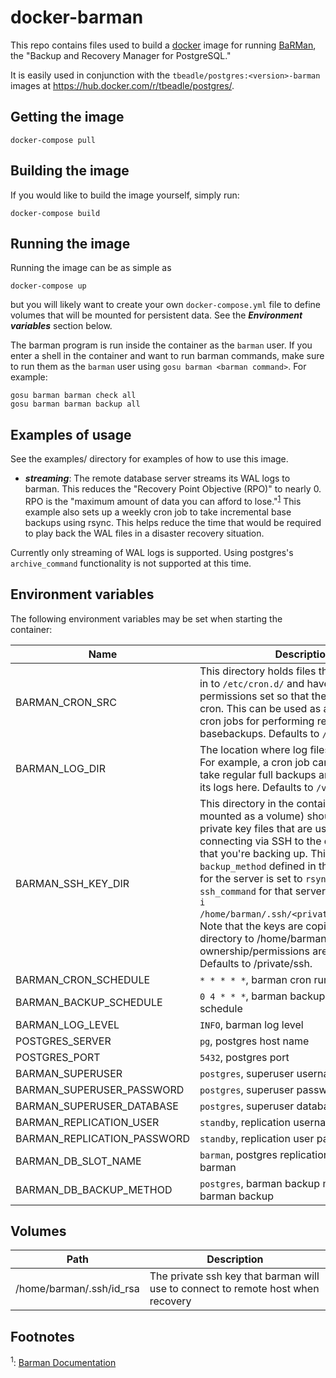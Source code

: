 # docker-barman

This repo contains files used to build a [docker](https://www.docker.com) image
for running [BaRMan](https://github.com/2ndquadrant-it/barman), the "Backup and
Recovery Manager for PostgreSQL."

It is easily used in conjunction with the `tbeadle/postgres:<version>-barman`
images at <https://hub.docker.com/r/tbeadle/postgres/>.

## Getting the image

`docker-compose pull`

## Building the image

If you would like to build the image yourself, simply run:

`docker-compose build`

## Running the image

Running the image can be as simple as

`docker-compose up`

but you will likely want to create your own `docker-compose.yml` file to define
volumes that will be mounted for persistent data.  See the ***Environment
variables*** section below.

The barman program is run inside the container as the `barman` user.  If you
enter a shell in the container and want to run barman commands, make sure to run
them as the `barman` user using `gosu barman <barman command>`.  For example:

```
gosu barman barman check all
gosu barman barman backup all
```

## Examples of usage

See the examples/ directory for examples of how to use this image.

* ***streaming***: The remote database server streams its WAL logs to barman.
   This reduces the "Recovery Point Objective (RPO)" to nearly 0.  RPO is the
   "maximum amount of data you can afford to lose."<sup>[1](#barman_docs)</sup>
   This example also sets up  a weekly cron job to take incremental base backups
   using rsync.  This helps reduce the time that would be required to play back
   the WAL files in a disaster recovery situation.

Currently only streaming of WAL logs is supported.  Using postgres's
`archive_command` functionality is not supported at this time.

## Environment variables

The following environment variables may be set when starting the container:

| Name                        | Description                                                                                                                                                                                                                                                                                                                                                                                                                                                                                                                                             |
| --------------------------- | ------------------------------------------------------------------------------------------------------------------------------------------------------------------------------------------------------------------------------------------------------------------------------------------------------------------------------------------------------------------------------------------------------------------------------------------------------------------------------------------------------------------------------------------------------- |
| BARMAN_CRON_SRC             | This directory holds files that will be copied in to `/etc/cron.d/` and have the correct permissions set so that they will be run via cron.  This can be used as a place to put cron jobs for performing regular basebackups.  Defaults to `/private/cron.d`.                                                                                                                                                                                                                                                                                           |
| BARMAN_LOG_DIR              | The location where log files can be stored.  For example, a cron job can be set up to take regular full backups and that can send its logs here.  Defaults to `/var/log/barman`.                                                                                                                                                                                                                                                                                                                                                                        |
| BARMAN_SSH_KEY_DIR          | This directory in the container (most likely mounted as a volume) should contain SSH private key files that are used when connecting via SSH to the database servers that you're backing up.  This happens if the `backup_method` defined in the barman config for the server is set to `rsync`.  The `ssh_command` for that server should include `-i /home/barman/.ssh/<private_key_filename>`.  Note that the keys are copied from this directory to /home/barman/.ssh/ to ensure ownership/permissions are properly set.  Defaults to /private/ssh. |
| BARMAN_CRON_SCHEDULE        | `* * * * *`, barman cron running scheduel                                                                                                                                                                                                                                                                                                                                                                                                                                                                                                               |
| BARMAN_BACKUP_SCHEDULE      | `0 4 * * *`, barman backup running schedule                                                                                                                                                                                                                                                                                                                                                                                                                                                                                                             |
| BARMAN_LOG_LEVEL            | `INFO`, barman log level                                                                                                                                                                                                                                                                                                                                                                                                                                                                                                                                |
| POSTGRES_SERVER             | `pg`, postgres host name                                                                                                                                                                                                                                                                                                                                                                                                                                                                                                                                |
| POSTGRES_PORT               | `5432`, postgres port                                                                                                                                                                                                                                                                                                                                                                                                                                                                                                                                   |
| BARMAN_SUPERUSER            | `postgres`, superuser username                                                                                                                                                                                                                                                                                                                                                                                                                                                                                                                          |
| BARMAN_SUPERUSER_PASSWORD   | `postgres`, superuser password                                                                                                                                                                                                                                                                                                                                                                                                                                                                                                                          |
| BARMAN_SUPERUSER_DATABASE   | `postgres`, superuser database                                                                                                                                                                                                                                                                                                                                                                                                                                                                                                                          |
| BARMAN_REPLICATION_USER     | `standby`, replication username                                                                                                                                                                                                                                                                                                                                                                                                                                                                                                                         |
| BARMAN_REPLICATION_PASSWORD | `standby`, replication user password                                                                                                                                                                                                                                                                                                                                                                                                                                                                                                                    |
| BARMAN_DB_SLOT_NAME         | `barman`, postgres replication slot name for barman                                                                                                                                                                                                                                                                                                                                                                                                                                                                                                     |
| BARMAN_DB_BACKUP_METHOD     | `postgres`, barman backup method, see barman backup                                                                                                                                                                                                                                                                                                                                                                                                                                                                                                     |

## Volumes

| Path                     | Description                                                                      |
| ------------------------ | -------------------------------------------------------------------------------- |
| /home/barman/.ssh/id_rsa | The private ssh key that barman will use to connect to remote host when recovery |

## Footnotes

<a name='barman_docs'><sup>1</sup></a>: [Barman Documentation](http://docs.pgbarman.org/release/2.1/)

